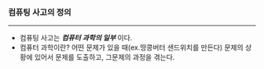 ### 컴퓨팅 사고의 정의
---
+ 컴퓨팅 사고는 *__컴퓨터 과학의 일부__* 이다.
+ 컴퓨터 과학이란? 어떤 문제가 있을 때(ex.땅콩버터 샌드위치를 만든다) 문제의 상황에 있어서 문제를 도출하고, 그문제의 과정을 겪는다.

